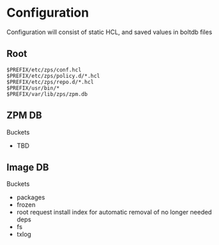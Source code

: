Configuration
=============

Configuration will consist of static HCL, and saved values in boltdb files

## Root
```
$PREFIX/etc/zps/conf.hcl
$PREFIX/etc/zps/policy.d/*.hcl
$PREFIX/etc/zps/repo.d/*.hcl
$PREFIX/usr/bin/*
$PREFIX/var/lib/zps/zpm.db
```

## ZPM DB

Buckets

- TBD

## Image DB

Buckets

- packages
- frozen
- root request install index for automatic removal of no longer needed deps
- fs
- txlog
